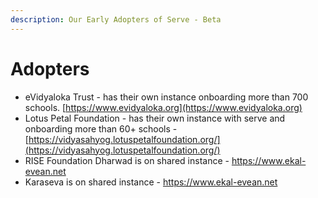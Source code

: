 ```yaml
---
description: Our Early Adopters of Serve - Beta
---
```


# Adopters

* eVidyaloka Trust - has their own instance onboarding more than 700 schools. [https://www.evidyaloka.org](https://www.evidyaloka.org)
* Lotus Petal Foundation - has their own instance with serve and onboarding more than 60+ schools - [https://vidyasahyog.lotuspetalfoundation.org/](https://vidyasahyog.lotuspetalfoundation.org/)
* RISE Foundation Dharwad is on shared instance - https://www.ekal-evean.net
* Karaseva is on shared instance - https://www.ekal-evean.net
